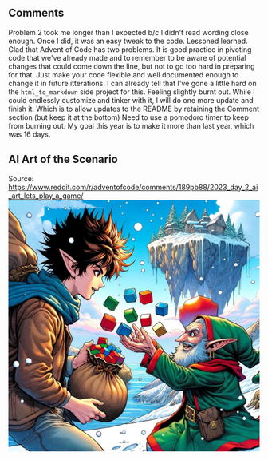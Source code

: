 ## Comments
Problem 2 took me longer than I expected b/c I didn't read wording close enough. Once I did, it was an easy tweak to the code. Lessoned learned.
Glad that Advent of Code has two problems. It is good practice in pivoting code that we've already made and to remember to be aware of potential changes that could come down the line, but not to go too hard in preparing for that. Just make your code flexible and well documented enough to change it in future itterations. 
I can already tell that I've gone a little hard on the ```html_to_markdown``` side project for this. Feeling slightly burnt out. While I could endlessly customize and tinker with it, I will do one more update and finish it. Which is to allow updates to the README by retaining the Comment section (but keep it at the bottom)
Need to use a pomodoro timer to keep from burning out. My goal this year is to make it more than last year, which was 16 days. 

## AI Art of the Scenario
Source: https://www.reddit.com/r/adventofcode/comments/189pb88/2023_day_2_ai_art_lets_play_a_game/
![ai art-advent of code-2023-day 2-cube conundrum](./2023-day-2-ai-art-lets-play-a-game-v0-8utwmpt1k14c1.jpg)